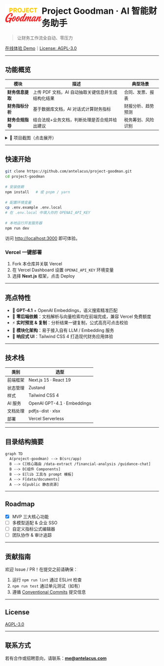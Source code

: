 # <img src="public/logo.png" alt="Project Goodman Logo" width="120" align="left" />

# Project Goodman · AI 智能财务助手

> 让财务工作流全自动、零压力

[在线体验 Demo](https://goodman.antelacus.com)｜[License: AGPL-3.0](https://www.gnu.org/licenses/agpl-3.0.html)

---

## 功能概览

| 模块 | 描述 | 典型场景 |
|------|------|-----------|
| **财务信息提取** | 上传 PDF 文档，AI 自动抽取关键信息并生成结构化结果 | 合同、发票、报表 |
| **财务指标分析** | 基于数据库文档，AI 对话式计算财务指标 | 财报分析、趋势预测 |
| **财务合规指导** | 结合法规+业务文档，判断处理是否合规并给出建议 | 税务筹划、风险识别 |

<details>
<summary>📸 项目截图（点击展开）</summary>

| 首页 | 信息提取 | 指标分析 | 合规指导 |
|------|----------|----------|----------|
| ![](data/showcases/homepage-screenshot.png) | ![](data/showcases/data-extract-screenshot.png) | ![](data/showcases/financial-analysis-screenshot.png) | ![](data/showcases/guidance-chat-screenshot.png) |

</details>

---

## 快速开始

```bash
git clone https://github.com/antelacus/project-goodman.git
cd project-goodman

# 安装依赖
npm install   # 或 pnpm / yarn

# 配置环境变量
cp .env.example .env.local
# 在 .env.local 中填入你的 OPENAI_API_KEY

# 本地运行开发服务器
npm run dev
```

访问 <http://localhost:3000> 即可体验。

### Vercel 一键部署
1. Fork 本仓库并关联 Vercel
2. 在 Vercel Dashboard 设置 `OPENAI_API_KEY` 环境变量
3. 选择 **Next.js** 框架，点击 Deploy

---

## 亮点特性

- 🧠 **GPT-4.1** + OpenAI Embeddings，语义搜索精准匹配
- 📄 **零后端依赖**：文档解析与向量检索均在前端完成，兼容 Vercel 免费额度
- ⚡ **实时预览 & 复制**：分析结果一键复制，公式高亮可点击校验
- 🧩 **模块化架构**：易于接入自有 LLM / Embedding 服务
- 📱 **响应式 UI**：Tailwind CSS 4 打造现代财务应用体验

---

## 技术栈

| 类别 | 选型 |
|------|------|
| 前端框架 | Next.js 15 · React 19 |
| 状态管理 | Zustand |
| 样式 | Tailwind CSS 4 |
| AI 服务 | OpenAI GPT-4.1 · Embeddings |
| 文档处理 | pdfjs-dist · xlsx |
| 部署 | Vercel Serverless |

---

## 目录结构摘要

```mermaid
graph TD
  A(project-goodman) --> B(src/app)
  B --> C[核心路由 /data-extract /financial-analysis /guidance-chat] 
  B --> D[组件 Components] 
  B --> E[lib 工具与 prompt 模板] 
  A --> F[data/documents] 
  A --> G[public 静态资源] 
```

---

## Roadmap

- [x] MVP 三大核心功能
- [ ] 多模型适配 & 企业 SSO
- [ ] 自定义指标公式编辑器
- [ ] 团队协作 & 审计追踪

---

## 贡献指南

欢迎 Issue / PR！在提交之前请确保：

1. 运行 `npm run lint` 通过 ESLint 检查
2. `npm run test` 通过单元测试（如有）
3. 遵循 [Conventional Commits](https://www.conventionalcommits.org/zh-hans/v1.0.0/) 提交信息

---

## License

[AGPL-3.0](https://www.gnu.org/licenses/agpl-3.0.html)

---

## 联系方式

若有合作或招聘意向，请联系：**me@antelacus.com**
